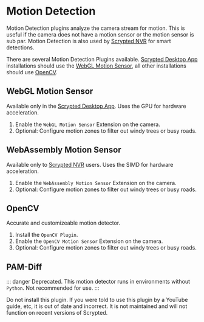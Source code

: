 # Motion Detection

Motion Detection plugins analyze the camera stream for motion. This is useful if the camera does not have a motion sensor or the motion sensor is sub par. Motion Detection is also used by [Scrypted NVR](/scrypted-nvr/) for smart detections.

There are several Motion Detection Plugins available. [Scrypted Desktop App](/desktop-application) installations should use the [WebGL Motion Sensor](#webgl-motion-sensor), all other installations should use [OpenCV](#opencv).

## WebGL Motion Sensor

Available only in the [Scrypted Desktop App](/desktop-application). Uses the GPU for hardware acceleration.

1. Enable the `WebGL Motion Sensor` Extension on the camera.
2. Optional: Configure motion zones to filter out windy trees or busy roads.

## WebAssembly Motion Sensor

Available only to [Scrypted NVR](/scrypted-nvr) users. Uses the SIMD for hardware acceleration.

1. Enable the `WebAssembly Motion Sensor` Extension on the camera.
2. Optional: Configure motion zones to filter out windy trees or busy roads.

## OpenCV

Accurate and customizeable motion detector.

1. Install the `OpenCV Plugin`.
2. Enable the `OpenCV Motion Sensor` Extension on the camera.
3. Optional: Configure motion zones to filter out windy trees or busy roads.

## PAM-Diff

::: danger
Deprecated. This motion detector runs in environments without `Python`. Not recommended for use.
:::

Do not install this plugin. If you were told to use this plugin by a YouTube guide, etc, it is out of date and incorrect. It is not maintained and will not function on recent versions of Scrypted.

